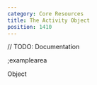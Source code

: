 ```yaml
---
category: Core Resources
title: The Activity Object
position: 1410
---
```


// TODO: Documentation

;examplearea

Object